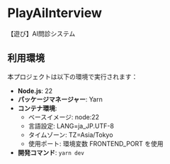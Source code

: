 # PlayAiInterview
【遊び】AI問診システム

## 利用環境

本プロジェクトは以下の環境で実行されます：

- **Node.js**: 22
- **パッケージマネージャー**: Yarn
- **コンテナ環境**:
  - ベースイメージ: node:22
  - 言語設定: LANG=ja_JP.UTF-8
  - タイムゾーン: TZ=Asia/Tokyo
  - 使用ポート: 環境変数 FRONTEND_PORT を使用
- **開発コマンド**: `yarn dev`
